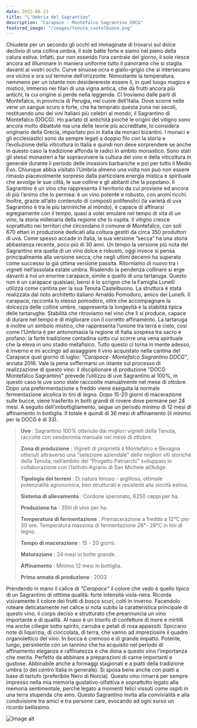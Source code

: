 ```yaml
---
date: 2022-06-23
title: "L'Umbria del Sagrantino"
description: "Carapace - Montefalco Sagrantino DOCG"
featured_image: "/images/tenuta_castelbuono.png"
---
```


Chiudete per un secondo gli occhi ed immaginate di trovarvi sul dolce declivio di una collina umbra, il sole batte forte e siamo nel pieno della calura estiva. Infatti, pur non essendo l’ora centrale del giorno, il sole riesce ancora ad illluminare in maniera uniforme tutto il panorama che si staglia davanti ai vostri occhi. Curve sinuose ocra e giallo-grigio che si intersecano ora vicino e ora sul termine dell’orizzonte. Nonostante la temperatura, nemmeno per un istante non desiderereste essere lì, in quel luogo magico e mistico, immerso nei filari di una vigna antica, che dà frutti ancora più antichi, la cui origine si perde nella leggenda. 
Ci troviamo dalle parti di Montefalco, in provincia di Perugia, nel cuore dell’Italia. Dove scorre nelle vene un sangue scuro e forte, che ha temprato questa zona nei secoli, restituendo uno dei vini Italiani più celebri al mondo, il Sagrantino di Montefalco (DOCG). Ho parlato di antichità poiché le origini del vitigno sono ancora molto dibattute ma una delle teorie più accreditate, lo considera originario della Grecia, importato poi in Italia da monaci bizantini. I monaci e gli ecclesiastici sono da sempre legati a doppio filo con la storia e l’evoluzione della viticoltura in Italia e quindi non deve sorprendere se anche in questo caso la tradizione affonda le radici in ambito monastico. Sono stati gli stessi monasteri a far sopravvivere la cultura del vino e della viticoltura in generale durante il periodo delle invasioni barbariche e poi per tutto il Medio Evo.
Chiunque abbia visitato l’Umbria almeno una volta non può non essere rimasto piacevolmente sorpreso dalla particolare energia mistica e spirituale che avvolge le sue città, le sue colline e gli abitanti che la popolano. Il Sagrantino è un vino che rappresenta il territorio da cui proviene ed ancora di più l’animo che lo permea: è un vino potente e robusto, con aromi ricchi. Inoltre, grazie all’alto contenuto di composti polifenolici (la varietà di uva Sagrantino è tra le più tanniniche al mondo), è capace di affinarsi egregiamente con il tempo, quasi a voler emulare nel tempo di vita di un vino, la storia millenaria della regione che lo ospita.
Il vitigno cresce soprattutto nei territori che circondano il comune di Montefalco, con soli 670 ettari in produzione dedicati alla coltura gestiti da circa 350 produttori di uva. Come spesso accade in Italia, la sua versione “secca” ha una storia abbastanza recente, poco più di 30 anni. Un tempo la versione più nota del Sagrantino era quella di un vino dolce e robusto, oggi invece si pensa principalmente alla versione secca, che negli ultimi decenni ha superato come successo la già ottima versione passita.
Ritorniamo di nuovo tra i vigneti nell’assolata estate umbra. Risalendo la pendenza collinare si erge davanti a noi un enorme carapace, simile a quello di una tartaruga. Questo non è un carapace qualsiasi, bensì è lo scrigno che la Famiglia Lunelli utilizza come cantina per la sua Tenuta Castelbuono. La struttura è stata realizzata dal noto architetto italiano Arnaldo Pomodoro, amico dei Lunelli. Il carapace, racconta lo stesso pomodoro, oltre che accompagnare la dolcezza delle colline umbre, rappresenta la longevità e la stabilità tipica delle tartarughe. Stabilità che ritroviamo nel vino che lì si produce, capace di durare nel tempo e di migliorare con il corretto affinamento. La tartaruga è inoltre un simbolo mistico, che rappresenta l’unione tra terra e cielo, così come l'Umbria è per antonomasia la regione di Italia sospesa tra sacro e profano: la forte tradizione contadina sotto cui scorre una vena spirituale che la eleva in uno stadio metafisico. 
Tutto questo ci torna in mente adesso, è inverno e mi accingo ad assaggiare il vino acquistato nella cantina del Carapace quel giorno di luglio: *"Carapace- Montefalco Sagrantino DOCG"*, annata 2016. 
Vale la pena soffermarsi un istante sul processo di realizzazione di questo vino: il disciplionare di produzione "DOCG Montefalco Sagrantino" prevede l’utilizzo di uve Sagrantino al 100%, in questo caso le uve sono state raccoolte manualmente nel mese di ottobre. Dopo una prefermentazione a freddo viene eseguita la normale fermentazione alcolica in tini di legno. Dopo 15-20 giorni di macerazione sulle bucce, viene trasferito in botti grandi di rovere dove permane per 24 mesi. A seguito dell’imbottigliamento, segue un periodo minimo di 12 mesi di affinamento in bottiglia. Il totale è quindi di 36 mesi di affinamento (il minimo per la DOCG è di 33). 

> **Uve**
> : Sagrantino 100% ottenute dai migliori vigneti della Tenuta, raccolte con vendemmia manuale nel mese di ottobre.
>
> **Zona di produzione**
> : Vigneti di proprietà a Montefalco e Bevagna ottenuti attraverso una “selezione aziendale” delle migliori viti storiche della Tenuta, nell’ambito del “Progetto Patriarchi” sviluppato in collaborazione con l’Istituto Agrario di San Michele all’Adige.
>
> **Tipologia dei terreni**
> : Di natura limoso - argillosa, ottimale potenzialità agronomica, ben strutturati e resistenti alla siccità estiva.
>
> **Sistema di allevamento**
> : Cordone speronato, 6250 ceppi per ha.
>
> **Produzione ha**
> : 35hl di vino per ha.
>
> **Temperatura di fermentazione**
> : Premacerazione a freddo a 12°C per 30 ore. Temperatura massima di fermentazione 26°- 28°C in tini di legno.
>
> **Tempo di macerazione**
> : 15 - 20 giorni.
>
> **Maturazione**
> : 24 mesi in botte grande.
>
> **Affinamento**
> : Minimo 12 mesi in bottiglia.
>
> **Prima annata di produzione**
> : 2003


Prendendo in mano il calice di *"Carapace"* il colore che vedo è quello tipico di un Sagrantino di otttima qualità: forte intensità viola-nera. Ricorda visivamente il colore dei frutti di bosco scuri, colti in inverno. Facendolo roteare delicatamente nel calice si nota subito la caratteristica principale di questo vino, il corpo deciso e strutturato che preannuncia un vino importante e di qualità. Al naso è un trionfo di confetture di more e mirtilli ma anche ciliegie sotto spirito, carruba e petali di rosa appassiti. Spiccano note di liquirizia, di cioccolata, di terra, che vanno ad impreziosire il quadro organolettico del vino. In bocca è cremoso e di grande impatto. Potente, lungo, persistente con un tannino che ha acquisito nel periodo di affinamento eleganza e raffinatezza e che dona a questo vino l’importanza che merita. Perfetto da abbinare	a preparazioni di carne importanti e gustose. Abbinabile anche a formaggi stagionati e a piatti della tradizione umbra (o del centro Italia in generale). Si sposa bene anche con piatti a base di tartufo (preferibile Nero di Norcia).
Questo vino rimarrà per sempre impresso nella mia memoria gustativo-olfattiva e soprattutto legato alla memoria sentimentale, perché legato a momenti felici vissuti come ospiti in una terra stupenda che amo. Questo Sagrantino invita alla convivialità e alla condivisione tra amici e tra persone care, evocando ad ogni sorso un ricordo bellissimo.

![Image alt](/images/carapace_vino.png)
		